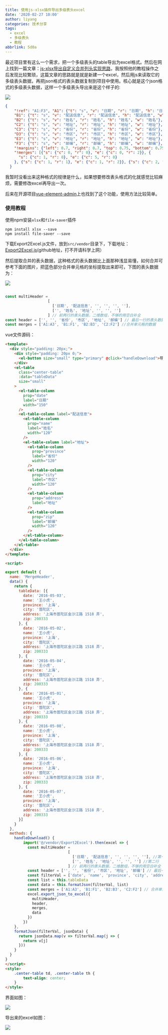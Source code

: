 ```yaml
---
title: 使用js-xlsx插件导出多级表头excel
date: '2020-02-27 10:00'
author: liyang
categories: 技术分享
tags:
  - excel
  - 多级表头
  - 教程
abbrlink: 5d0a
---
```


最近项目里有这么一个需求，把一个多级表头的table导出为excel格式。然后在网上找到一篇文章：[js-xlsx导出自定义合并列头实现思路](https://www.jianshu.com/p/9a465d7d1448)，我按照他的教程操作之后发现比较繁琐，这篇文章的思路就是就是新建一个excel，然后用js来读取它的多级表头数据，再把json格式的表头数据复制到项目中使用。核心就是这个json格式的多级表头数据，这样一个多级表头导出来是这个样子的:

![](https://images.liyangzone.com/article_img/技术相关/导出多级表头excel/20200227_101309.png)

```json
{
    "!ref": "A1:F3", "A1": {"t": "s", "v": "日期", "r": "日期", "h": "日期", "w": "日期"},
    "B1": {"t": "s", "v": "配送信息", "r": "配送信息", "h": "配送信息", "w": "配送信息"},
    "B2": {"t": "s", "v": "姓名", "r": "姓名", "h": "姓名", "w": "姓名"},
    "C2": {"t": "s", "v": "地址", "r": "地址", "h": "地址", "w": "地址"},
    "C3": {"t": "s", "v": "省份", "r": "省份", "h": "省份", "w": "省份"},
    "D3": {"t": "s", "v": "市区", "r": "市区", "h": "市区", "w": "市区"},
    "E3": {"t": "s", "v": "地址", "r": "地址", "h": "地址", "w": "地址"},
    "F3": {"t": "s", "v": "邮编", "r": "邮编", "h": "邮编", "w": "邮编"},
    "!margins": {"left": 0.7, "right": 0.7, "top": 0.75, "bottom": 0.75, "header": 0.3, "footer": 0.3},
    "!merges": [{"s": {"c": 0, "r": 0}, "e": {"c": 0, "r": 2}}, {
      "s": {"c": 1, "r": 0}, "e": {"c": 5, "r": 0}
    }, {"s": {"c": 1, "r": 1}, "e": {"c": 1, "r": 2}}, {"s": {"c": 2, "r": 1}, "e": {"c": 5, "r": 1}}]
  }
```
我暂时没看出来这种格式的规律是什么，如果想要修改表头格式的化就感觉比较麻烦，需要修改excel再导出一次。

后来在开源项目[vue-element-admin](https://panjiachen.gitee.io/vue-element-admin/)上也找到了这个功能，使用方法比较简单。

### 使用教程


使用npm安装`xlsx`和`file-saver`插件
```shell script
npm install xlsx --save
npm install file-saver --save
```
下载Export2Excel.js文件，放到`src/vendor`目录下，下载地址：[Export2Excel.js](https://raw.githubusercontent.com/PanJiaChen/vue-element-admin/master/src/vendor/Export2Excel.js)(github地址，打不开请科学上网）

然后提取合并的表头数据，这种格式的表头数据比上面那种浅显易懂，如何合并可参考下面的图片，把蓝色部分合并单元格的坐标提取出来即可，下图的表头数据为：

![](https://images.liyangzone.com/article_img/技术相关/导出多级表头excel/20200227_111320.png)

```js

const multiHeader =
                   [
                     ['日期', '配送信息', '', '', '', ''],
                     ['', '姓名', '地址', '', '', '']
                   ] // 前两行的表头数据，二维数组，不够的用空白补全
const header = ['', '', '省份', '市区', '地址', '邮编'] // 最后一行的表头数据，合并过的也要用空白补全
const merges = ['A1:A3', 'B1:F1', 'B2:B3', 'C2:F2'] //合并单元格的数据

```

vue文件源码：

```html
<template>
  <div style="padding: 20px;">
    <div style="padding: 20px 0;">
      <el-button size="small" type="primary" @click="handleDownload">导出EXCEl</el-button>
    </div>
    <el-table
      class="center-table"
      :data="tableData"
      size="small"
    >
      <el-table-column
        prop="date"
        label="日期"
        width="150"
      />
      <el-table-column label="配送信息">
        <el-table-column
          prop="name"
          label="姓名"
          width="120"
        />
        <el-table-column label="地址">
          <el-table-column
            prop="province"
            label="省份"
            width="120"
          />
          <el-table-column
            prop="city"
            label="市区"
            width="120"
          />
          <el-table-column
            prop="address"
            label="地址"
          />
          <el-table-column
            prop="zip"
            label="邮编"
            width="120"
          />
        </el-table-column>
      </el-table-column>
    </el-table>
  </div>
</template>

<script>

export default {
  name: 'MergeHeader',
  data() {
    return {
      tableData: [{
        date: '2016-05-03',
        name: '王小虎',
        province: '上海',
        city: '普陀区',
        address: '上海市普陀区金沙江路 1518 弄',
        zip: 200333
      }, {
        date: '2016-05-02',
        name: '王小虎',
        province: '上海',
        city: '普陀区',
        address: '上海市普陀区金沙江路 1518 弄',
        zip: 200333
      }, {
        date: '2016-05-04',
        name: '王小虎',
        province: '上海',
        city: '普陀区',
        address: '上海市普陀区金沙江路 1518 弄',
        zip: 200333
      }, {
        date: '2016-05-01',
        name: '王小虎',
        province: '上海',
        city: '普陀区',
        address: '上海市普陀区金沙江路 1518 弄',
        zip: 200333
      }, {
        date: '2016-05-08',
        name: '王小虎',
        province: '上海',
        city: '普陀区',
        address: '上海市普陀区金沙江路 1518 弄',
        zip: 200333
      }, {
        date: '2016-05-06',
        name: '王小虎',
        province: '上海',
        city: '普陀区',
        address: '上海市普陀区金沙江路 1518 弄',
        zip: 200333
      }, {
        date: '2016-05-07',
        name: '王小虎',
        province: '上海',
        city: '普陀区',
        address: '上海市普陀区金沙江路 1518 弄',
        zip: 200333
      }]
    }
  },
  methods: {
    handleDownload() {
        import('@/vendor/Export2Excel').then(excel => {
          const multiHeader =
                            [
                              ['日期', '配送信息', '', '', '', ''], //第一行
                              ['', '姓名', '地址', '', '', ''] //第二行
                            ] // 前两行的表头数据，二维数组，不够的用空白补全
          const header = ['', '', '省份', '市区', '地址', '邮编'] // 最后一行的表头数据
          const filterVal = ['date', 'name', 'province', 'city', 'address', 'zip']
          const list = this.tableData
          const data = this.formatJson(filterVal, list)
          const merges = ['A1:A3', 'B1:F1', 'B2:B3', 'C2:F2'] // 合并单元格的数据，如何合并参考上面图片的蓝色背景部分
          excel.export_json_to_excel({
            multiHeader,
            header,
            merges,
            data
          })
        })
    },
    formatJson(filterVal, jsonData) {
      return jsonData.map(v => filterVal.map(j => {
        return v[j]
      }))
    }
  }
}
</script>
<style>
    .center-table td, .center-table th {
        text-align: center;
    }
</style>

```
界面如图：

![](https://images.liyangzone.com/article_img/技术相关/导出多级表头excel/20200227_111142.png)

导出来的excel如图：

![](https://images.liyangzone.com/article_img/技术相关/导出多级表头excel/20200227_111833.png)



